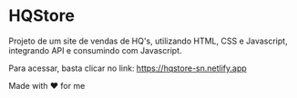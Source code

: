 # HQStore

Projeto de um site de vendas de HQ's, utilizando HTML, CSS e Javascript, integrando API e consumindo com Javascript.

Para acessar, basta clicar no link: https://hqstore-sn.netlify.app 

Made with ❤️ for me
